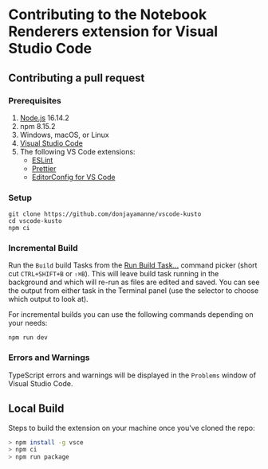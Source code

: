 # Contributing to the Notebook Renderers extension for Visual Studio Code

## Contributing a pull request

### Prerequisites

1. [Node.js](https://nodejs.org/) 16.14.2
1. npm 8.15.2
1. Windows, macOS, or Linux
1. [Visual Studio Code](https://code.visualstudio.com/)
1. The following VS Code extensions:
    - [ESLint](https://marketplace.visualstudio.com/items?itemName=dbaeumer.vscode-eslint)
    - [Prettier](https://marketplace.visualstudio.com/items?itemName=esbenp.prettier-vscode)
    - [EditorConfig for VS Code](https://marketplace.visualstudio.com/items?itemName=EditorConfig.EditorConfig)

### Setup

```shell
git clone https://github.com/donjayamanne/vscode-kusto
cd vscode-kusto
npm ci
```

### Incremental Build

Run the `Build` build Tasks from the [Run Build Task...](https://code.visualstudio.com/docs/editor/tasks) command picker (short cut `CTRL+SHIFT+B` or `⇧⌘B`). This will leave build task running in the background and which will re-run as files are edited and saved. You can see the output from either task in the Terminal panel (use the selector to choose which output to look at).

For incremental builds you can use the following commands depending on your needs:

```shell
npm run dev
```

### Errors and Warnings

TypeScript errors and warnings will be displayed in the `Problems` window of Visual Studio Code.

## Local Build

Steps to build the extension on your machine once you've cloned the repo:

```bash
> npm install -g vsce
> npm ci
> npm run package
```

